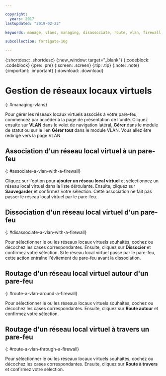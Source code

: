 ```yaml
---

copyright:
  years: 2017
lastupdated: "2019-02-22"

keywords: manage, vlans, managing, disassociate, route, vlan, firewall

subcollection: fortigate-10g

---
```


{:shortdesc: .shortdesc}
{:new_window: target="_blank"}
{:codeblock: .codeblock}
{:pre: .pre}
{:screen: .screen}
{:tip: .tip}
{:note: .note}
{:important: .important}
{:download: .download}

# Gestion de réseaux locaux virtuels
{: #managing-vlans}

Pour gérer les réseaux locaux virtuels associés à votre pare-feu, commencez par accéder à la page de présentation de l'unité. Cliquez ensuite sur **VLAN** dans le volet de navigation latéral, **Gérer** dans le module de statut ou sur le lien **Gérer tout** dans le module VLAN. Vous allez être redirigé vers la page VLAN.

## Association d'un réseau local virtuel à un pare-feu
{: #associate-a-vlan-with-a-firewall}

Cliquez sur l'option pour **ajouter un réseau local virtuel** et sélectionnez un réseau local virtuel dans la liste déroulante. Ensuite, cliquez sur **Sauvegarder** et confirmez votre sélection.
Cette association ne fait pas passer le réseau local virtuel par le pare-feu.

## Dissociation d'un réseau local virtuel d'un pare-feu
{: #disassociate-a-vlan-with-a-firewall}

Pour sélectionner le ou les réseaux locaux virtuels souhaités, cochez ou décochez les cases correspondantes. Ensuite, cliquez sur **Dissocier** et confirmez votre sélection.
Si le réseau local virtuel passe par le pare-feu, cette action entraîne l'évitement du pare-feu avant la dissociation.

## Routage d'un réseau local virtuel autour d'un pare-feu
{: #route-a-vlan-around-a-firewall}

Pour sélectionner le ou les réseaux locaux virtuels souhaités, cochez ou décochez les cases correspondantes. Ensuite, cliquez sur **Route autour** et confirmez votre sélection.

## Routage d'un réseau local virtuel à travers un pare-feu
{: #route-a-vlan-through-a-firewall}

Pour sélectionner le ou les réseaux locaux virtuels souhaités, cochez ou décochez les cases correspondantes. Ensuite, cliquez sur **Route à travers** et confirmez votre sélection.
